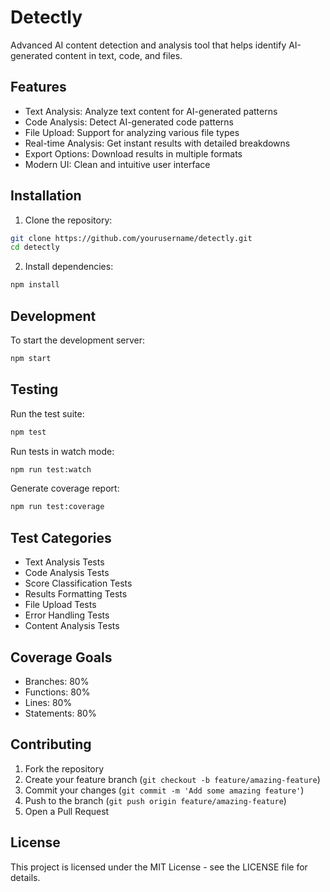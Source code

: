 # Detectly

Advanced AI content detection and analysis tool that helps identify AI-generated content in text, code, and files.

## Features

- Text Analysis: Analyze text content for AI-generated patterns
- Code Analysis: Detect AI-generated code patterns
- File Upload: Support for analyzing various file types
- Real-time Analysis: Get instant results with detailed breakdowns
- Export Options: Download results in multiple formats
- Modern UI: Clean and intuitive user interface

## Installation

1. Clone the repository:
```bash
git clone https://github.com/yourusername/detectly.git
cd detectly
```

2. Install dependencies:
```bash
npm install
```

## Development

To start the development server:
```bash
npm start
```

## Testing

Run the test suite:
```bash
npm test
```

Run tests in watch mode:
```bash
npm run test:watch
```

Generate coverage report:
```bash
npm run test:coverage
```

## Test Categories

- Text Analysis Tests
- Code Analysis Tests
- Score Classification Tests
- Results Formatting Tests
- File Upload Tests
- Error Handling Tests
- Content Analysis Tests

## Coverage Goals

- Branches: 80%
- Functions: 80%
- Lines: 80%
- Statements: 80%

## Contributing

1. Fork the repository
2. Create your feature branch (`git checkout -b feature/amazing-feature`)
3. Commit your changes (`git commit -m 'Add some amazing feature'`)
4. Push to the branch (`git push origin feature/amazing-feature`)
5. Open a Pull Request

## License

This project is licensed under the MIT License - see the LICENSE file for details.